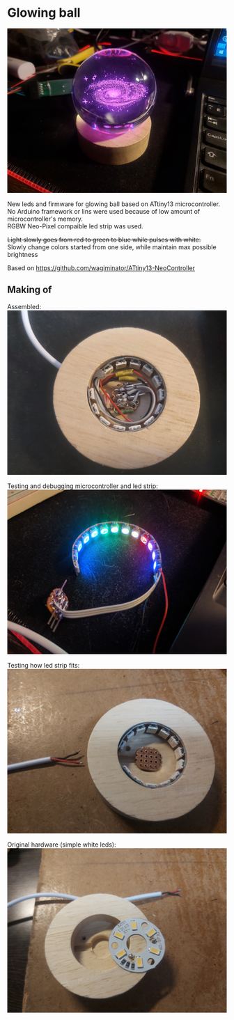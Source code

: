 
# Glowing ball
  
![](photos/20240319_233312.jpg)  

New leds and firmware for glowing ball based on ATtiny13 microcontroller.  
No Arduino framework or lins were used because of low amount of microcontroller's memory.  
RGBW Neo-Pixel compaible led strip was used.  

~~Light slowly goes from red to green to blue while pulses with white.~~  
Slowly change colors started from one side, while maintain max possible brightness  

Based on https://github.com/wagiminator/ATtiny13-NeoController    


## Making of

Assembled:  
![](photos/20240319_233455.jpg)  

Testing and debugging microcontroller and led strip:  
![](photos/IMG_20240313_224612.jpg)  

Testing how led strip fits:  
![](photos/20240311_231014.jpg) 

Original hardware (simple white leds):  
![](photos/20240311_200924.jpg) 
